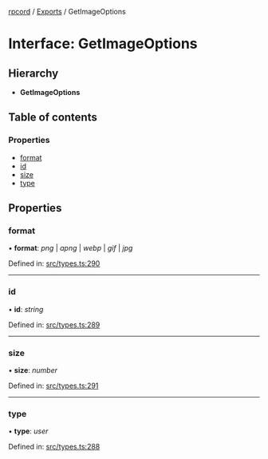 [rpcord](../README.md) / [Exports](../modules.md) / GetImageOptions

# Interface: GetImageOptions

## Hierarchy

* **GetImageOptions**

## Table of contents

### Properties

- [format](getimageoptions.md#format)
- [id](getimageoptions.md#id)
- [size](getimageoptions.md#size)
- [type](getimageoptions.md#type)

## Properties

### format

• **format**: *png* \| *apng* \| *webp* \| *gif* \| *jpg*

Defined in: [src/types.ts:290](https://github.com/DjDeveloperr/RPCord/blob/e541738/src/types.ts#L290)

___

### id

• **id**: *string*

Defined in: [src/types.ts:289](https://github.com/DjDeveloperr/RPCord/blob/e541738/src/types.ts#L289)

___

### size

• **size**: *number*

Defined in: [src/types.ts:291](https://github.com/DjDeveloperr/RPCord/blob/e541738/src/types.ts#L291)

___

### type

• **type**: *user*

Defined in: [src/types.ts:288](https://github.com/DjDeveloperr/RPCord/blob/e541738/src/types.ts#L288)
